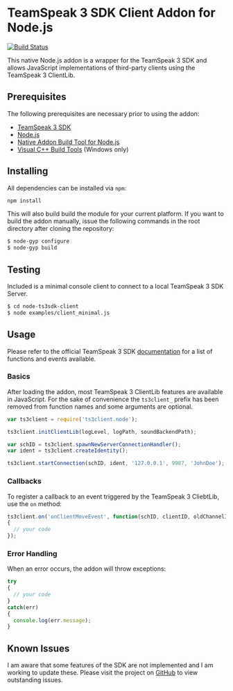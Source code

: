 # TeamSpeak 3 SDK Client Addon for Node.js

[![Build Status](https://travis-ci.org/svenpaulsen/node-ts3sdk-client.svg?branch=master)](https://travis-ci.org/svenpaulsen/node-ts3sdk-client)

This native Node.js addon is a wrapper for the TeamSpeak 3 SDK and allows JavaScript implementations of third-party clients using the TeamSpeak 3 ClientLib.

## Prerequisites

The following prerequisites are necessary prior to using the addon:

- [TeamSpeak 3 SDK](https://www.teamspeak.com)
- [Node.js](https://www.nodejs.org)
- [Native Addon Build Tool for Node.js](https://www.npmjs.com/package/node-gyp)
- [Visual C++ Build Tools](https://www.npmjs.com/package/windows-build-tools) (Windows only)

## Installing

All dependencies can be installed via `npm`:

```sh
npm install
```

This will also build build the module for your current platform. If you want to build the addon manually, issue the following commands in the root directory after cloning the repository:

```sh
$ node-gyp configure
$ node-gyp build
```

## Testing

Included is a minimal console client to connect to a local TeamSpeak 3 SDK Server.

```sh
$ cd node-ts3sdk-client
$ node examples/client_minimal.js
```

## Usage

Please refer to the official TeamSpeak 3 SDK [documentation](https://github.com/svenpaulsen/node-ts3sdk-client/blob/master/doc/client.pdf) for a list of functions and events available.

### Basics

After loading the addon, most TeamSpeak 3 ClientLib features are available in JavaScript. For the sake of convenience the `ts3client_` prefix has been removed from function names and some arguments are optional.

```javascript
var ts3client = require('ts3client.node');

ts3client.initClientLib(logLevel, logPath, soundBackendPath);

var schID = ts3client.spawnNewServerConnectionHandler();
var ident = ts3client.createIdentity();

ts3client.startConnection(schID, ident, '127.0.0.1', 9987, 'JohnDoe');
```

### Callbacks

To register a callback to an event triggered by the TeamSpeak 3 CliebtLib, use the `on` method:

```javascript
ts3client.on('onClientMoveEvent', function(schID, clientID, oldChannelID, newChannelID, visibility, moveMessage)
{
  // your code
});
```

### Error Handling

When an error occurs, the addon will throw exceptions:

```javascript
try
{
  // your code
}
catch(err)
{
  console.log(err.message);
}
```

## Known Issues

I am aware that some features of the SDK are not implemented and I am working to update these. Please visit the project on [GitHub](https://github.com/svenpaulsen/node-ts3sdk-client) to view outstanding issues.
